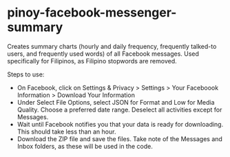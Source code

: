 # pinoy-facebook-messenger-summary
Creates summary charts (hourly and daily frequency, frequently talked-to users, and frequently used words) of all Facebook messages. Used specifically for Filipinos, as Filipino stopwords are removed.

Steps to use:
- On Facebook, click on Settings & Privacy > Settings > Your Faceboook Information > Download Your Information
- Under Select File Options, select JSON for Format and Low for Media Quality. Choose a preferred date range. Deselect all activities except for Messages.
- Wait until Facebook notifies you that your data is ready for downloading. This should take less than an hour.
- Download the ZIP file and save the files. Take note of the Messages and Inbox folders, as these will be used in the code.
